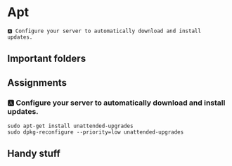 # Apt

    🅰 Configure your server to automatically download and install updates.

## Important folders

## Assignments

### 🅰 Configure your server to automatically download and install updates.

    sudo apt-get install unattended-upgrades
    sudo dpkg-reconfigure --priority=low unattended-upgrades

## Handy stuff
